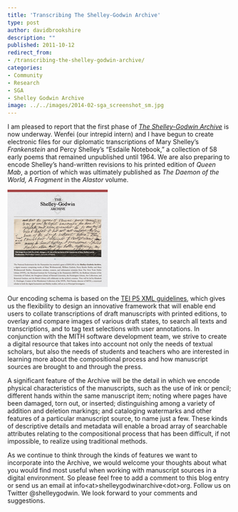 ```yaml
---
title: 'Transcribing The Shelley-Godwin Archive'
type: post
author: davidbrookshire
description: ""
published: 2011-10-12
redirect_from: 
- /transcribing-the-shelley-godwin-archive/
categories:
- Community
- Research
- SGA
- Shelley Godwin Archive
image: ../../images/2014-02-sga_screenshot_sm.jpg
---
```

I am pleased to report that the first phase of _[The Shelley-Godwin Archive](http://shelleygodwinarchive.org/)_ is now underway. Wenfei (our intrepid intern) and I have begun to create electronic files for our diplomatic transcriptions of Mary Shelley’s _Frankenstein_ and Percy Shelley’s “Esdaile Notebook,” a collection of 58 early poems that remained unpublished until 1964. We are also preparing to encode Shelley’s hand-written revisions to his printed edition of _Queen Mab_, a portion of which was ultimately published as _The Daemon of the World, A Fragment_ in the _Alastor_ volume.

[![](../../images/2014-02-sga_screenshot_sm.jpg "Shelley_Godwin_Archive")](http://shelleygodwinarchive.org/)

Our encoding schema is based on the [TEI P5 XML guidelines](http://www.tei-c.org/Guidelines/P5/), which gives us the flexibility to design an innovative framework that will enable end users to collate transcriptions of draft manuscripts with printed editions, to overlay and compare images of various draft states, to search all texts and transcriptions, and to tag text selections with user annotations. In conjunction with the MITH software development team, we strive to create a digital resource that takes into account not only the needs of textual scholars, but also the needs of students and teachers who are interested in learning more about the compositional process and how manuscript sources are brought to and through the press.

A significant feature of the Archive will be the detail in which we encode physical characteristics of the manuscripts, such as the use of ink or pencil; different hands within the same manuscript item; noting where pages have been damaged, torn out, or inserted; distinguishing among a variety of addition and deletion markings; and cataloging watermarks and other features of a particular manuscript source, to name just a few. These kinds of descriptive details and metadata will enable a broad array of searchable attributes relating to the compositional process that has been difficult, if not impossible, to realize using traditional methods.

As we continue to think through the kinds of features we want to incorporate into the Archive, we would welcome your thoughts about what you would find most useful when working with manuscript sources in a digital environment. So please feel free to add a comment to this blog entry or send us an email at info&lt;at>shelleygodwinarchive&lt;dot>org. Follow us on Twitter @shelleygodwin. We look forward to your comments and suggestions.
